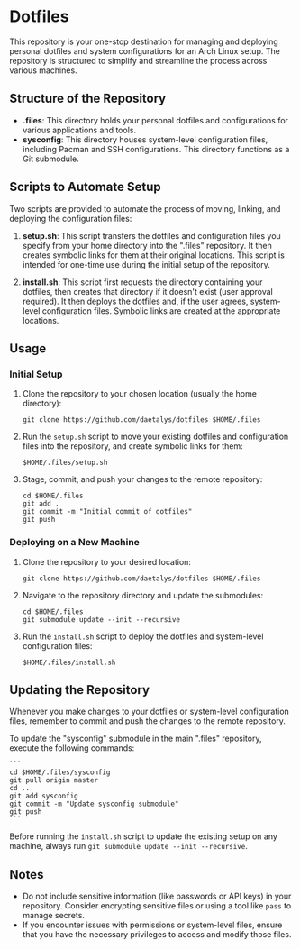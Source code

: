 # Dotfiles

This repository is your one-stop destination for managing and deploying personal dotfiles and system configurations for an Arch Linux setup. The repository is structured to simplify and streamline the process across various machines.

## Structure of the Repository

- **.files**: This directory holds your personal dotfiles and configurations for various applications and tools.
- **sysconfig**: This directory houses system-level configuration files, including Pacman and SSH configurations. This directory functions as a Git submodule.

## Scripts to Automate Setup

Two scripts are provided to automate the process of moving, linking, and deploying the configuration files:

1. **setup.sh**: This script transfers the dotfiles and configuration files you specify from your home directory into the ".files" repository. It then creates symbolic links for them at their original locations. This script is intended for one-time use during the initial setup of the repository.

2. **install.sh**: This script first requests the directory containing your dotfiles, then creates that directory if it doesn't exist (user approval required). It then deploys the dotfiles and, if the user agrees, system-level configuration files. Symbolic links are created at the appropriate locations.

## Usage

### Initial Setup

1. Clone the repository to your chosen location (usually the home directory):

    ```
    git clone https://github.com/daetalys/dotfiles $HOME/.files
    ```

2. Run the `setup.sh` script to move your existing dotfiles and configuration files into the repository, and create symbolic links for them:

    ```
    $HOME/.files/setup.sh
    ```

3. Stage, commit, and push your changes to the remote repository:

    ```
    cd $HOME/.files
    git add .
    git commit -m "Initial commit of dotfiles"
    git push
    ```

### Deploying on a New Machine

1. Clone the repository to your desired location:

    ```
    git clone https://github.com/daetalys/dotfiles $HOME/.files
    ```

2. Navigate to the repository directory and update the submodules:

    ```
    cd $HOME/.files
    git submodule update --init --recursive
    ```

3. Run the `install.sh` script to deploy the dotfiles and system-level configuration files:

    ```
    $HOME/.files/install.sh
    ```

## Updating the Repository

Whenever you make changes to your dotfiles or system-level configuration files, remember to commit and push the changes to the remote repository. 

To update the "sysconfig" submodule in the main ".files" repository, execute the following commands:

    ```
    cd $HOME/.files/sysconfig
    git pull origin master
    cd ..
    git add sysconfig
    git commit -m "Update sysconfig submodule"
    git push
    ```

Before running the `install.sh` script to update the existing setup on any machine, always run `git submodule update --init --recursive`.

## Notes

- Do not include sensitive information (like passwords or API keys) in your repository. Consider encrypting sensitive files or using a tool like `pass` to manage secrets.
- If you encounter issues with permissions or system-level files, ensure that you have the necessary privileges to access and modify those files.
